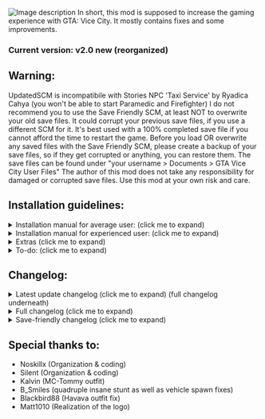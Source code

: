 ![Image description](https://cdn.discordapp.com/attachments/404222921440231435/653619316964458507/updatedscmlogofinal.png)
In short, this mod is supposed to increase the gaming experience with GTA: Vice City. It mostly contains fixes and some improvements.
### Current version: v2.0 new (reorganized)

## Warning:
UpdatedSCM is incompatibile with Stories NPC 'Taxi Service' by Ryadica Cahya (you won't be able to start Paramedic and Firefighter)
I do not recommend you to use the Save Friendly SCM, at least NOT to overwrite your old save files.
It could corrupt your previous save files, if you use a different SCM for it.
It's best used with a 100% completed save file if you cannot afford the time to restart the game.
Before you load OR overwrite any saved files with the Save Friendly SCM, please create a backup of your save files, so if they get corrupted or anything, you can restore them. The save files can be found under "your username > Documents > GTA Vice City User Files"
The author of this mod does not take any responsibility for damaged or corrupted save files. Use this mod at your own risk and care.


## Installation guidelines:

<details>
  <summary>Installation manual for average user: (click me to expand)</summary>
	
1. Download [Mod Loader](https://github.com/thelink2012/modloader/releases).

2. Also download [ThirteenAG's Ultimate ASI Loader](https://github.com/ThirteenAG/Ultimate-ASI-Loader/releases).

3. First, extract the Ultimate ASI Loader and copy all of its content to where you installed your game (root folder).
This, by default (on 64 bit systems and non-Steam version) should be "C:\Program Files (x86)\Rockstar Games\Grand Theft Auto Vice City"

4. Extract the mod loader archive and
	* copy the "modloader.asi" file to the (now existing) "scripts" folder.
	* copy the "modloader" directory from the archive to the game's installed root folder (as earlier in step 3)

5. Extract "UpdatedSCM" archive and then find and open "Mod Loader Version"

6.Copy "UpdatedSCM" folder to your Mod Loader folder inside of game's root directory
</details>



<details>
  <summary>Installation manual for experienced user: (click me to expand)</summary>
	*WARNING: ALWAYS create a backup of the original files and then do the necessary changes.

6. Copy folders "data", "text" to the root game's directory.
	* Alternatively, use SaveFriendlySCM

7. In "data > maps > nbeachw > nbeachw.ide", change line:

`3830, buildingsite2, buildingsite2, 1, 108, 128`

To:

`3830, buildingsite2, buildingsite2, 1, 300, 128`

Change line:

`3948, LODngst2mesh, LODnbeachwbig, 1, 2000, 0`

To:

`3948, LODngst2mesh, buildingsite2, 1, 3000, 132`

Next change the following line:

`3964, bldngst2meshdam, buildingsite2, 1, 135, 132`

To:

`3964, bldngst2meshdam, buildingsite2, 1, 300, 132`

And after that, add this line:

`6308, LODngst2meshdam, buildingsite2, 1, 3000, 132`

(If you didn't mod that file before, you can simply overwrite it with the one included in the package.)

	*Warning: You should use the [Open Limit Adjuster](https://github.com/ThirteenAG/III.VC.SA.LimitAdjuster/releases) to avoid the game crashing after that.

8. To be able to enter the interior of the Howlin' Petes, you also need to change a COL file. Extract your "downtows.col" from gta3.img archive and replace the dowbikershop.col with the one from the "extras" folder. To modify COL files, use [steve-m's COL Editor](http://ce2.steve-m.com).

9. I highly recommend using [CLEO](http://cleo.li/download.html) and using "extras > cleo > cs-playmodels.cs" if you wish to have support for all the player CS models. 
	*Warning: Cleo scripts might not work well under modloader, so copy it to your game root directory's cleo folder instead.

***


1. Replace "main.scm" with "data > main.scm" file.
2. Replace language GXT files in the "text" folder.
3. Add and replace these new models (and their textures) files to the gta3.img:

	* CSplay12.dff (add)
	* CSplay12.txd (add)
	* CSplay13.dff (add)
	* CSplay13.txd (add)
	* **csruger.dff** (add) <<= make sure to add this!
	* **csruger.txd** (add) <<= make sure to add this!
	* **delcsb.dff** (add) <<= make sure to add this!
	* **delcsb.txd** (add) <<= make sure to add this!
	* dowbikershop.dff (replace)
	* IGavery.dff (add)
	* IGavery.txd (add)
	* IGdlove.dff (add)
	* IGdlove.txd (add)
	* **LODngst2mesh.dff** (add) <<= make sure to add this!
	* **LODngst2meshdam.dff** (add) <<= make sure to add this!
	* **nbeachw.col** (replace) <<= make sure to add this!
	* **Downtows.col** (replace) <<= make sure to add this!
	* play13.dff (add)
	* play13.txd (add)

	*Warning: The game is going to stall in a black screen if you don't add "csruger.dff" and "csruger.txd" and also delcsb.dff and delcsb.txd" in the mission "Supply & Demand", so at the very least, you have to do that! If you don't add IGavery and IGdlove, they will appear untextured (white) ingame. For MC Tommy, please at least use play13.dff and play13.txd. The CSplay12 and CSplay13 is only needed if you use the extra "cs-playmodels" cleo script.
	The two LOD model files "LODngst2mesh.dff" and "LODngst2meshdam.dff" also collision file "nbeachw.col" are needed to fix the destroyed construction building, so it remains destroyed from far away as well.

	*Warning: Make sure to replace "nbeachw.col" in gta3.img otherwise the game will crash with an unhandled exception after passing "Demolition Man" and driving away as the LOD model won't be able to find its collisions.
</details>


<details>
  <summary>Extras (click me to expand)</summary>
* I highly recommend to check out the few other additional CLEO scripts. See the "readme" file there for more information about what they do.

* If you want to see the "VCPD Cheetah" displayed, then edit "data\default.ide"


	Find line:

	`236, 	vicechee, 	vicechee, 	car, 	CHEETAH, 	CHEETAH, 		null,	ignore, 	10, 	7,	0,		250, 0.7`

	Replace it with (the 6th column with "VCPDCHE"):

	`236, 	vicechee, 	vicechee, 	car, 	CHEETAH, 	VCPDCHE, 		null,	ignore, 	10, 	7,	0,		250, 0.7`


Then edit the appropriate GXT file, and add "VCPDCHE" string with "VCPD Cheetah" or an other localized one. (Note that the included GXT files already contain this change.)


* If you frequently get peds to deliver to at the not-yet-accessible Haitian factory during pizzaboy side mission in Little Havanna, you may overwrite the "paths.ipl". It doesn't do anything else other then removing the ped paths at the Haitian Factory. Afterwards the mission, it's probably the best if you restore the original file.

I also recommend to use [NW-Fixes](http://www.mediafire.com/file/ozr53qz061rdc1b/NW_Fixes.zip/file) (and put that one to higher priority in Modloader), the two are quite interrelated now.
</details>


<details>
  <summary>To-do: (click me to expand)</summary>

- Fix S.W.A.T attacking the player in "The Job" even through you lost wanted level in Pay 'n' Spray.
- Fix Army spawning and attacking the player outside of Fort Baxter.
- Skippable phone-calls. (The same way like in GTA SA/LCS)
- Replace Leaf Links bridge traffic flow workaround with a proper fix (Check how VCS does it maybe?)
- Fix possible crash when starting new game quickly after the Ken's office intro cutscene skip?
- Fix the Jury not falling out of the car in "Jury Fury" if headshotted inside of the admiral with an M4 rifle (original VC bug)
</details>


## Changelog:

<details>
  <summary>Latest update changelog (click me to expand) (full changelog underneath)</summary>
	
- Replaced Sentinel with Sentinel XS in "The Driver"
- Removed changes related to "slowing down" certain NPC's vehicles in missions included in previous releases, we don't want to touch game's difficulty.
- Phil's Patriot in "Boomshine Saigon" is now fireproof and Phil will no longer flee out of the vehicle if you'll try to catch the car on fire.
- Restored the misplaced waitress in "Messing With The Man" so you can use a mod to fix her model and animations to see it.
- Moved the biker's spawn location in the last cutscene of "Hog Tied" so he'll no longer appear out of nowhere (this is done to support "RestoreCutsceneFOV = 0" option in Widescreen Fix)
- Gang Burritos are now instantly destroyed once you park Angel in the marker in front of Biker Clubhouse in "Hog Tied" (This is done to prevent some weird stuff going on on the cutscene like in the original)
- Fixed misplaced release switch sphere in "The Fastest Boat"
- Fixed sphere in front of the panel not being removed on the cutscene when Tommy presses release switch in "The Fastest Boat"
- "Pizza Boy Mission" is now called "THE WELL STACKED PIZZA" and the game will now display "Pizza odd-job completed" instead of "Pizza boy mission completed" as it's a way more correct sentence (same way like in LCS)
- Lance's "This Way" dialogue line audio no longer gets cut in 'Back Alley Brawl'
- A missing short fade out added in Jury Fury and after the cutscene, player is now moved whether he is in a car or not.
- Mercedes no longer remains as a ped if you quickly leave your car when dropping her off at the Pole Position Strip Club (interrupting the cutscene).
- Health pickup at Washington Hospital moved back to original location.
- Vercetti's gang vehicle removed.
- Ocean View Hotel's door does not remain so dark as before when entering the interior.
- Removed script-related censorship limitations for German and French languages.
- Fixed the spawn location fo the wooden Leaf Links bridge's hidden package.
- Pole Position Strip Club now only open for the player after 'Back Alley Brawl' is completed.
- A bit more delay added for the Pole Position Strip Club's bar girl audio sayings.
- Initial Ken's cutscene is now skippable (since you're in a vehicle: with the acceleration key).
- Fixed Leaf Links bridge traffic flow not spawning.
- Spand Express driver in "Jury Fury" now agressivly drives away from the accident place if you pass or fail the mission.
- New GXT Source format, GXT changes required for the mod are now re-done from scratch.
- Fixed an issue related to VCPD HQ where the player would recive 2 stars wanted level upon leaving it.
</details>

<details>
  <summary>Full changelog (click me to expand)</summary>
Fixes:

- Fixed the sphere in front of the Ocean View Hotel during the intro, now it's destroyed as soon as you approach the marker instead of after the cutscene ends.
- Fixed some grammar mistakes regarding death messages of NPCs in the missions (LCS/VCS uses the same approach)
- You no longer have to be in a vehicle after losing wanted level in 'Treacherous Swine' for the mission to pass. (now you can indeed pass it on foot or in a vehicle, you don't have to use the Pay 'n' Spray)
- Vehicles in 'The Party' will no longer despawn and spawn again after the yacht cutscene, resulting in the player's vehicle and the parked cars getting repaired if you damaged them before the cutscene.
- Fixed a bug where severe side-missions wouldn't play "Mission Passed" sound after you pass them.
- You can no longer go back with the boat in 'The Fastest Boat' before releasing it from the docks.
- The courier should no longer get stuck if you skip his cutscene in 'Mall Shootout'
- Fixed the appearance of the construction building that you destroy in 'Demolition Man'
- The third Cuban should also die now if he somewhat gets stuck while charging at the sniper in "Cannon Fodder"
- Fixed looped arrow marker in the mission "V.I.P" (that's the reason behind why it seemed standstill) and delivering client with the rival taxi will no longer fail the mission.
- Game no longer crashes when you type cheat BIGBANG to destroy all vehicles in first cutscene while Ken is driving to his office (making this a fast way to get your game started if you're impatient)
- Weather will now reset to extra sunny (like the other two Avery missions) in Two Bit Hit (previously if it's raining, the rain falls inside the limo)
- "Use this" subtitle will now be displayed in 'Treacherous Swine' at the right timing.
- Fixed(?) random traffic vehicle passing by in 'Alloy Wheels of Steel' (might be sometimes visible)???
- In 'Sir, Yes Sir' mission, "I'm getting out of here" will no longer play if both the soldiers in the tank are dead, and the "Civilian in the TANK! STOP HIM!" will no longer play if all soldiers are killed?????
- GDA now spawns earlier, before Phil says "I told you not to touch that alarm!" (before you can see him spawning if you quickly jump down from upstairs)
- Fixed randomization in FUD.
- Game no longer says 'tutorial' messages around Ocean View Hotel while on a mission?????
- Fixed the text bug with 80 hidden packages (now will say either Diaz's Mansion or Vercetti Estate)
- Male ped in 'The Shootist' is now the one used in the cutscene instead of MALE01.
- Fixed some male actors being created as female ones.
- Prostitute health bonus is no longer removed upon saving.
- Fixed widescreen issues in Avery missions and at the end of G-spotlight.
- The player can no longer move before the cutscenes in Avery missions (previously you could even move enough to KO yourself with the limo)
- Fixed the model destroys at the end of 'Jury Fury'???
- The GiGN no longer disappear after you chase after Pierre in the mission 'Mall Shootout'???
- Fixed bug in 'The Shootist' when you start mission using a weapon that's not a Colt pistol???
- Fixed the stuck animation in 'The Fastest Boat' after releasing the Squalo.
- In 'Treacherous Swine', after you start the mission (finished initial cutscene) in the black fade you can no longer move (previously you can accidentally get into the water)
- Fixed cutscene's end when buying the Cherry Popper Icecreams asset (previously the old lady remains visible)
- Fixed dark sky glitch in severe missions: 
	- after cutscene in 'The Fastest Boat'
	- during "Skakedown"
	- during "Bar Brawl"
- The weapons for sale at Ammu-Nation / tool stores were wonky or floating out of bounds: now the weapons lie flat against the wall instead of floating away from it.
- Fixed the Pole Position Strip Club's dark world bike glitch. (!!!Need to check if this fix is still there as you updated interior.txt with possibly older older one)
- Lot of GXT (text) fixes and improvements.
- In 'Hog Tied', Tommy no longer gets stuck when leaving the bike at the mission's end.
- Fixed the cellphone-weapon selecting glitch (prevents Tommy from glitching weapons in place of phone during a call and its the same exact behaviour like in LCS) 
- Several various bugfixes in sh*t (structure errors, but now also shuffles between ALL random dialogues)
- Fixed some broken vehicle spawn points these being:
	- The rewarded Hunter at Ocean Beach is now positioned at the helipad properly.
	- Now both the Admiral and Stretch spawns simultaneously at the Mansion.
- Fixed the bodyguards in Vercetti Estate almost never spawning (the ones you get after 100% completion)
- Fixed the quadruple insane stunt.
- Fixed mansion spawn point for Pizzaboy, after completing the Pizza Delivery sidemission, it now spawns properly (only after you passed the mission 'Rub Out').
- The hidden package under Starfish Island bridge is no longer below the ground.
- Fixed Havana Outfit (cuban) clothing pickup being no longer accessible if you do some missions in certain order.
- Fixed a player animation stuck bug in 'The Job' (when you get out of the car around the bank area).

- Some fixes from the Japanese re-release:
	- The message 'Come back when you have finished the Biker gang missions.' is shown for 4 seconds instead of 1
	- Duration of Pole Position mission complete cutscene is slightly longer.
	- The Infernus spawn inside the mall is disabled during 'All Hands On Deck!'
	- The driver of Candy's car in 'Recruitment Drive' can no longer be shot while in the car.
	- The limo driver and Candy can no longer be shot while in the car in 'Martha's Mug Shot'. In addition, the driver no longer 		responds to threats and the limo is fireproof.
	- During 'Cannon Fodder', the player now leaves the taxi slightly before the Cubans, instead of right after.
	- The Voodoo's with Cubans in 'Trojan Voodoo' are now fireproof, and the Cubans no longer respond to threats.
	- The Topfun van is no longer locked in position at the end of 'Bombs Away!'
	- Bugfix in 'Love Juice' regarding trying to pick up Mercedes. It is now only possible in a car or motorcycle (with exception 		Pizza Boy/Baggage) as per instructed. No more easy heli rides!
	- The player is now removed from any vehicle and the vehicle despawned after the intro cutscene in 'Publicity Tour' if he was 		in one.
	- Lance now appears as IGBudy3 instead of the usual IGBuddy in 'Death Row'.	


Changes and improvements made to the original:

- The "press TAB to answer the call" textbox should now always display, the game now correctly destroys previous textboxes????
- Added 'Time' indicator next to the clock in Vigilante, Firefighter, Paramedic, Pizzaboy, Shooting Range and Cone Crazy missions, like it appears in other GTA games
- The Love Fist limo now has a 10% chance of alarm going off once you steal it
- Added a briefcase in restored 'Supply & Demand' cutscene.
- Removed Tommy's hands movement animations in 'Treacherous Swine' when shouting at Gonzalez because of holding a chainsaw which is heavy.
- Added a 'TIME:' next to the timer in the 'PCJ Playground' like in other side missions and GTA VCS.
- Silent's contribution: 'The Job' mission code cleanup)
- Patients in the Paramedic side-mission will now only enter the Ambulance when it is stopped (preventing from easy accident killings)
- The Pole Position Club is now accessible without buying it, and the private service is also available, but it will cost you $50 each segment instead of $5 and it will not complete the asset mission, regardless of how much you stay, without you buying the asset first
- Included the spanish translation now
- In 'Jury Fury', damaging the Admiral will now make the jury enter the car instead of just doing nothing
- Cubans entering your vehicle at the start of 'Cannon Fodder' now takes longer than two seconds
- Rico should now fade away at end of 'Cannon Fodder' (and also unkillable by the player during that time, since he is vital to the upcoming storyline)
- Timer in taxi mission will be set according to destination each time, thus the time will not increase infinitely anymore??????
- You cannot start the mission 'Alloy Wheels of Steel' if the player is wearing cop outfit.
- No more infinite ammo with the pistol in 'The Shootist' in the first round, and you can also no longer shoot before the message "live ammunition...
- Time is now adjusted to 23:00 when you visit Cortez's yacht in 'The Party' (due to the Colonel saying: "Buenas noches!" - indicating night time)??
- The target in 'Four Iron' will now escape when you hit him with a (not-so-deadly) weapon from the distance (otherwise if you do not get too close, you can easily kill him without him moving an inch)
- In 'All Hands On Deck', the heli drivers and hunter driver are changed to FSFA
- Phil now sits in the left side of the Patriot in Boomshine Saigon
- In 'Sir, Yes Sir!' mission, the army now use M4 instead of Ruger.
- In 'The Job' mission, you will now have to lose your wanted level before initiating the bank robbery.
- Increased bike's health in 'G-spotlight'
- The taxi driver in taxi sidemission will not enter as passenger anymore (because when he does, Tommy can no longer enter back to that taxi)??????
- Added slow motion effect in 'Psycho Killer' while the psycho kills the security guard (in one shot now)??????
- No more afternoon time setting in 'Supply & Demand'
- Skimmer inside large hangar at airport now spawns after mission 'Dildo Dodo'????
- Romero Hearse now spawns next to "The Well Stacked Pizza" restaurant in Little Haiti after 'Two Bit Hit'
- Changed text from "Mission failed" to "Pizza mission ended" when you turn off pizza mission needs revisit the text??
- The 'G-spotlight' mission now starts at 22:00 instead of 17:00
- Added two star wanted level if you fail the mission 'Waste the Wife'
- Changed the two identical HMYAP peds in the Bobcat in 'Autocide' (now the driver is BMODK)
- Vehicles and targets no longer instantly disappear in 'Autocide'
- Replaced the HMYRI ped in 'Road Kill' with the Burger guy
- Army gang now carries MP5 as secondary weapon.
- Moved the unique white admiral at the mansion and tucked it next to the stairs
- Random possibility of vigilante and ambulance vehicles being locked.
- Lowered percentage of alarm triggering on Admiral at Vercetti's mansion (25% instead of 50%)
- Added a second Securicar at the bank
- In 'Jury Fury', the woman the jury is talking to will now disappear (with running) instead of remaining in the alley motionlessly
- Limos now have unique colors in 'Keep Your Friends Close'
- The mobs now wear Uzi instead of Tec-9s in 'Keep Your Friends Close'
- Sonny's ruger is replaced to M4 in 'Keep Your Friends Close'
- After you release the Squalo in 'The Fastest Boat', an alarm will sound off.
- The Diaz goons in 'Treacherous Swine' are now CLA and CLB (originally they are both CLA)
- The shark goons no longer fly the sparrows during "Phnom Penh '86" (HMORI -> sea sparrow, WMOBU -> sparrow)???
- Moved the golf outfit pickup from the Golf Club entrance to 'Jocksports' store in Vice Point where you pick it up on a mission.
- Moved Candy closer to the limo in "Martha's Mug Shot", also changed one GDA to GDB (if you use a different texture for him)needs tweaking
- In 'Psycho Killer', added HMYAP ped to drive the Trashmaster, also changed one GDA to GDB (if you use a different texture for him)
- In 'Naval Engagement', fixed Rico standing far too close to the edge of the pier, also edited checkpoint to reflect this???
- Restored unused snoring sound effect in 'No Escape?' and changed the seated cop's animation to Lance's as seen on 'Death Row' (the animation will reset after you break Cam out)????
- In mission 'Cop Land', added alarm to the coffee shop once you blow it all to hell, also reduced the fade a little in an attempt to hide the transition
- In mission 'RC Bandit Race', randomized the vehicle colours (originally all were always the same colour)
- The PSG-1 (laser) rifle pickup is changed to the regular Sniper one in 'Cannon Fodder'
- In 'All Hands On Deck!' mission, the GiGN now arrive in the FBI Washington (instead of the regular Washington)needs to be removed makes no sense
- More bad guy variety in 'The Fastest Boat' (looks better than having to face the same HMYST guys)
- In 'Demolition Man', now HMYAP and WMYCW are the workers (instead of just WMYCW)
- In 'Demolition Man', there is now GDA and GDB instead of just GDA (if you use a different texture)
- In 'Treacherous Swine', at the penthouse, if you park a vehicle near the entrance it will now disappear when Gonzales is leaving???
- Added a chauffeur, Avery Carrington and Donald Love when the limo arrives.
- From the Coach controlled by the AI, random peds will exit now and not only MALE01?????
- In 'All Hands on Deck!', Colonel's sailors have more difference in models (instead of all being CGONA)
- After 'All Hands on Deck' and 'Rub Out' mission is completed, the speeder you earned will spawn at Vercetti's mansion????
- Increased Diaz's health in 'Rub Out' to increase difficulty.
- Increased Sonny's and Lance's health in 'Keep Your Friends Close' to increase difficulty
- In 'Supply & Demand', CBA and CBB is used instead of just CBA
- In 'Supply & Demand', the freelancer is now visible on the Marquis.
- In 'Supply & Demand', Lance is now visible in the Squalo before you trigger the cutscene.
- Added unused cutscene in 'Supply & Demand'
- 'Supply & Demand' now takes place during daytime because of the seagull sound in the readded cutscene
- Increased garage vehicle storage limit, small garages now can hold up to 2 vehicles (like a car and a bike) while all other garages up to 4 vehicles???
	- Links View Apartment: 2
	- Ocean Heights Apartment: 2
	- El Swanko Casa: 2
- Bank job mission(s) will now only be available after you anwser Kent's Paul's phone call.
- BMYBB and WMYST model used in 'Recruitment Drive' instead of three BMYCR
- Different models now used for enemies in 'Gun Runner' (BMYCR, BMYPI, HMYRI, HMYST, WMYCR)
- Spaz shotgun replaced to Stubby shotgun and M60 to M4 in 'Gun Runner' (smaller weapons more fitting to the small crates)
- The counter for drug deals (Distribution) no longer resets back to 0 (only after 1000 deals), it keeps adding up (no longer need to do 50 all at once)
- Slightly increased detection of the pizzabox because sometimes when you toss the pizza at them, they don't comprehend it
- Red Tracksuit outfit now gets unlocked after completion of Juju Scramble (instead of being available since the very beginning of the game)
- Increased the owners health in Ammu-Nation and tool stores (they do not die as quickly now)
- Rico's boat is now removed after completing 'Stunt Boat Challenge'
- Restored Lance's beta lines in 'Back Alley Brawl' (only plays when you go near the Pole Position Strip Club)
- In 'Autocide' when you quickly kill both Marcus Hammond and Franco Carter, game will no longer say they have noticed you.
- In 'Cop Land' ending at the "asset text" display, the camera is moved to hide the 'see-through' entrance.
- Added more ped variety in 'The Job' (inside the bank)
- Tommy is relocated at the back seat of the Admiral in intro cutscene.
- Post mission monologues in KENT1 and BARON5 are now handled by a separate script.
- All R3 submissions now require a double-tap to cancel, like in LCS and VCS.
- Tidied up dialogue from 'In the Beginning' (Subtitles now synchronise properly)??
- Updated pickup names for tracksuits (now you can tell which colour is which, and which is unlocked on what mission; I.E - Black tracksuit outfit delivered to downtown etc)
- Added bit of dialogue where Tommy says 'I work for-' before Diaz tells him to shurrup?
- GDA and GDB appear as the security now (so one can give a different texture to GDB)
- In 'Hog Tied' mission, the shark gang members no longer fade away like ghosts.
- Added MC Tommy outfit (available after completing 'Hog Tied' mission).
- Drug dealer in Love Juice changed to BMYCR from BMYBB.
- You can no longer block the courier's path with a car in "Mall Shootout" (at the exit).
- Mesa Grande in Fort Baxter Air Base (like on VCS, spawns after mission "The Fastest Boat")????
- Stretch in front of hotel in Washington Beach near the Pay 'n' Spray by Apartment 3C.
- Fixed monologues after KENT1, after Avery's business advice call
- Fixed monologue in BARON5 - now plays only after the mission is passed
- Fixed monologues in ROCKB1, COUNT1, CAP_1 - their behaviour now matches stock post-cutscene monologues
- Removed unused code from OVALRNG, JUNKFUD, HJ, USJ, sh*t, SECURI, IMPORT, CELL, PICKUPS
	- Note: Save-friendly SCM doesn't seem to load old save games with these above, so it remained as it was.
- Mercedes will now only say "Do you mind me resting my hand in your lap?" in 'The Party' mission if she sits next to you in a car.
- Added two extra audio lines in "The Job" by Tommy if you get the attention of the cops: "Crap, now the cops are onto us!", "And we're not even there yet!"
 	- Phil's Patriot position slightly changed.??
- Tommy's clothes are no longer reverted to his default one when entering missions 'Riot', 'Four Iron', 'No Escape?', 'Cop Land'.
- Voodoo model now gets destroyed in 'Cannon Fodder' instead of the non-existing 'Stinger' (original car)??
- Hotring cars now spawn as a reward after completing the mission "Hotring" (similarly to Bloodring)??
- Spand Express now spawns regularly after you complete "Riot" (at that mission location)
- The "An Old Friend..." as the latest mission if you save the game before Lawyer's first mission is now displayed instead of "In the beginning..."????
- Added the PS2 scene skips in the intro "Enter does a full skip and Shift/Space/LMB do partial skips. Also made the gamepad do a full skip with Cross/A and partial skip with Triangle/Y. Both Cross and Start just perform a full cutscene skip."
- In mission 'Jury Fury', the woman the jury talks with is WFYBU instead of BFYBE, and the golfer now runs over a construction worker (WMYCW) instead of dockworker (HMYAP)
- After the Spand Express van hits the Admiral in 'Jury Fury', it now drops a screwdriver and a hammer, instead of two hammers.
- Speeder given by Cortez now matches colour of the one attached to the yacht.
- Ingame maverick from "Phnom Penh '86" now matches the cutscene Maverick's colour.
- Tommy's sitting position inside the Maverick is now at the back seat in mission "Phnom Penh '86" (when picked up by Lance after you got the money)???
- Tommy now walks over to Lance's Stallion during the beginning of 'Rub Out'.
- Restored unused 'yt_gangplnk_tmp' prop at the marina.
- Added Ambulance spawn point in front of hospital in Little Havana (similar to Vice City Stories).
- Solid black palette used for UC vehicles changed to a lighter shade (still black).
- At the Pole Position Strip Club, if the barkeeper's alive, she will now say some random lines to you if you get nearby to the counter (these were unused audio).
- Restored Tommy's speaking animation with the french in "Mall Shoutout" and with Lance in "Guardian Angels" (at the carpark).
- Lance now doesn't disappear instantly in Guardian Angels after the bike ambush (if you ever looked back before getting on the bike, he just vanished without a trace...).
- Phnom Penh '86 now includes three additional audio lines: "You sure is better at shooting than talking." and "Thanks. You're a real charmer yourself." and "I know, Tommy."
- Supply & Demand now includes the lines: "We made it! Those other boats ain't VIP class." (when reaching the Marquis), "They're matchwood! And fish food!" while damaging the cuban ships, plus "Bridge coming up!" after the jetty part (if the helicopter is still there).
- In The Job mission, Tommy now says "New threads, huh? You need more than that, pal!" during the closing cutscene in response to Kent Paul. Also the line from "Yeah, and you'll put somebody's eye out!" is now said after "For god's sake, Phil, stop waving that thing around!"
- Added some audio lines ingame:
	- During the mission "The Chase" after the Shark boss gets into the BF injection, Tommy will soon make the remark: "Sick of 		these pricks!"
	- During the mission "Death Row", Diaz's goons will taunt you verbally at the junk yard: "Do you think you can get away with 		this?".
	- During the mission "Keep your Friends Close", Tommy will now shout "Sonny? SONNY! I'm coming for ya!" in response to Sonny's 		killing order.
	- Strippers now say some comments to you in the Pole Position Club when the camera changes, at the private stripteaser room. -		This might increase the monotonous scene's atmosphere a bit.

- Phone call additions:
	- During Umberto Robina's call, Tommy will now reply with an additional "Yeah, maybe..." when Umberto asks: "wanna work for 		me?"
	- Ken Rosenberg now gives you some business advice (after completing the mission 'Shakedown')
	- Kent Paul rings you up regarding the the SWAT retirement fund which is later seized in the mission 'The Job', happens shortly 		after you purchase the Malibu Club.
	- Phil Cassidy now calls after you complete the last storyline mission (Keep your Friends Close)
	- Mercedes now also rings you up after you complete the mission 'Rub Out'.
	- Mercedes now rants to you about Jezz Torrent after you complete the mission 'Love Juice'.

- Tommy is more talkative and says a few more inner-monologues to the player:
	- After completing the mission 'Death Row'
	- After completing the mission 'Rub Out'
	- After initial cutscene of 'Love Juice'
	- After initial cutscene of 'Spilling the Beans'
	- After initial cutscene of 'Cap the Collector'
	- After finishing with Avery's business advice call (after 'Shakedown')
</details>


<details>
  <summary>Save-friendly changelog (click me to expand)</summary>
This save-friendly version contains only fixes, but nothing that would make your old save game files crash or force you to start a new game.
Audio additions are all removed because they might cause some ... bugs and then make it unable to complete the game..The old saved ones.
Also there are no model changes of any kind. Though some vehicle additions exist as CLEO scripts.

**Warning!**
Despite these changes not breaking old save games, in these saved games you _might_ see weird glitches like an unusual floating building, something misbehaving, or some missing collision. So use this at your own risk and it's still best practice to start a new game above all else to make sure everything goes smoothly!

- Removed a misplaced pedestrian in the cutscene of the mission 'Messing With the Man' (only his head was visible).
- Speeder given by Cortez now matches colour of the one attached to the yacht.
- Ingame maverick from "Phnom Penh '86" now matches the cutscene Maverick's colour
- Tommy's sitting position inside the Maverick is now at the back seat in mission "Phnom Penh '86" (when picked up by Lance after you got the money)
- Restored Tommy's speaking animation with the french in "Mall Shoutout" and with Lance in "Guardian Angels" (at the carpark).
- Lance now does not disappear instantly in Guardian Angels after the bike ambush (if you ever looked back before getting on the bike, he just vanished without a trace...).
- Fixed a player animation stuck bug in 'The Job' (when you get out of the car around the bank area).
- Tommy now walks over to Lance's Stallion during the beginning of 'Rub Out'.
- The hidden package under Starfish Island is no longer below the ground.
- Player can move around after picking up the chef's cellphone, instead of being locked in place.
- Solid black palette used for UC vehicles changed to a lighter shade (still black).
- Tommy's clothes are no longer reverted to his default one when entering missions 'Riot', 'Four Iron', 'No Escape?', 'Cop Land'.
- You can no longer block the courier's path with a car in "Mall Shootout" (at the exit).
- In 'Hog Tied' mission, the shark gang members no longer fade away like ghosts.
- In 'Hog Tied', Tommy no longer gets stuck when leaving the bike at the mission's end.
- Cheetah, Infernus, Stretch and Banshee no longer disappears in "The Party".
- Added two star wanted level if you fail the mission 'Waste the wife'
- The GiGN no longer disappear after you chase after Pierre in the mission 'Mall Shootout'
- The 'G-spotlight' mission now starts at 22:00 instead of 17:00
- Fixed widescreen error at the end of G-spotlight
- Decreased the speed of Hilary's Sabre Turbo a bit
- Moved Candy closer to the limo in "Martha's Mug Shot"
- In mission 'RC Bandit Race', randomized the vehicle colours (originally all were always the same colour)
- Decreased the last target's bike speed in 'Autocide'
- Vehicles and targets no longer instantly disappear in 'Autocide'
- In 'Naval Engagement', fixed Rico standing far too close to the edge of the pier, also edited checkpoint to reflect this
- In mission 'Cop Land', added alarm to the coffee shop once you blow it all to hell, also reduced the fade a little in an attempt to hide the transition
- In 'Jury Fury', the woman the jury is talking to will now disappear (with running) instead of remaining in the alley motionlessly
- The speed of drug dealer in 'Love Juice' is slightly decreased
- In 'Treacherous Swine', after you start the mission (finished initial cutscene) in the black fade you can no longer move (previously you can accidently get into the water)
- In 'Treacherous Swine', at the penthouse, if you park a vehicle near the entrance it will now disappear when Gonzales is leaving
- After you release the Squalo in 'The Fastest Boat', an alarm will sound off
- Fixed the stuck animation in 'The Fastest Boat' after releasing the Squalo
- Fixed widescreen errors in Avery missions
- The player can no longer move before the cutscenes in Avery missions (previously you could even move enough to KO yourself with the limo)
- Limos now have unique colors in 'Keep Your Friends Close'
- Fixed dark sky glitch after cutscene in 'The Fastest Boat'
- Fixed cutscene's end when buying the Cherry Popper Icecreams asset (previously the old lady remains visible)
- Lance is no longer visible when you go back after you got the briefcase in 'Guardian Angels'
- Slightly increased detection of the pizzabox because sometimes when you toss the pizza at them, they don't comprehend it
- Moved Phil to back seat of Patriot in 'Boomshine Saigon'
- Rico's boat is now removed after completing 'Stunt Boat Challenge'
- In 'Autocide' when you quickly kill both Marcus Hammond and Franco Carter, game will no longer say they have noticed you
- In 'Cop Land' ending at the "asset text" display, the camera is moved to hide the 'see-through' entrance
- Tommy is relocated at the back seat of the Admiral in intro cutscene
- Fix some male actors being created as female ones
- You now need to get into a car to pass the mission in 'Treacherous Swine'
- Added slow motion effect in 'Psycho Killer' while the psycho kills the security guard (in one shot now)
- Increased bike's health in 'G-spotlight'
- GDA now spawns earlier, before Phil says "I told you not to touch that alarm!" (before you can see him spawning if you quickly jump down from upstairs)
- Phil now sits in the left side of the Patriot and is moved to the back seat. in Boomshine Saigon
- In 'Sir, Yes Sir!' mission, the army now use M4 instead of Ruger
- Time is now adjusted to 23:00 when you visit Cortez's yacht in 'The Party' (due to the Colonel saying: "Buenas noches!" - indicating night time)
- The target in 'Four Iron' will now escape when you hit him with a (not-so-deadly) weapon from the distance (otherwise if you do not get too close, you can easily kill him without him moving an inch)
- No more infinite ammo with the pistol in 'The Shootist' in the first round, and you can also no longer shoot before the message "live ammunition..."
- "Use this" subtitle will now be displayed in 'Treacherous Swine' at the right timing
- Weather will now reset to extra sunny (like the other two Avery missions) in Two Bit Hit (previously if it's raining, the rain falls inside the limo)
- Game no longer crashes when you type cheat BIGBANG to destroy all vehicles in first cutscene while Ken is driving to his office (making this a fast way to get your game started if you're impatient)
- In 'Jury Fury', damaging the Admiral will now make the jury enter the car instead of just doing nothing
- The bike in 'G-Spotlight' is now damage-proof
- Cubans entering your vehicle at the start of 'Cannon Fodder' now takes longer than two seconds
- The third Cuban should also die now if he somewhat gets stuck while charging at the sniper
- Rico should now fade away at end of 'Cannon Fodder' (and also unkillable by the player during that time, since he is vital to the upcoming storyline)
- In 'V.I.P.', fixed looped arrow marker (that's the reason behind why it seemed standstill) and delivering him with the rival taxi will no longer fail the mission
- Patients in the Paramedic side-mission will now only enter the Ambulance when it is stopped (preventing from easy accident killings)
- The courier should no longer get stuck if you skip his cutscene in 'Mall Shootout'
- You can no longer go back with the boat in 'The Fastest Boat' before releasing it from the docks
- Tweaked the wanted level check in 'Treacherous Swine' (now you can indeed pass it on foot or in a vehicle, you don't have to use the Pay 'n' Spray)
- Removed Tommy hand animations in 'Treacherous Swine' when shouting at Gonzalez because of holding a chainsaw which is heavy.
- Fixed a bug where "Mission Passed" sound wouldn't play after 'PCJ Playground' is passed (Rockstar's Bug)
- Added a 'TIME:' next to the timer in the 'PCJ Playground' like in other side missions and GTA VCS.
- Fine-tuned the car health's check in 'Jury Fury' (hitting it with the fist once or very slightly damaging the car would not not trigger the nearby jury's attention before)
- PCJ-600 in 'G-spotlight' now has increased health so it won't be possible to catch fire with it easily (previous fix didn't work as for some reason the game ignores damage-proof code on bikes)
- Added 'Time' indicator next to the clock in Vigilante, Firefighter, Paramedic, Pizzaboy, Shooting Range and Cone Crazy missions, like it appears in other GTA games
- Vehicles in 'The Party' will no longer despawn and spawn again after the yacht cutscene, resulting in the player's vehicle and the parked cars getting repaired if you damaged them before the cutscene

</details>

## Special thanks to:
 - Noskillx (Organization & coding)
 - Silent (Organization & coding)
 - Kalvin (MC-Tommy outfit)
 - B_Smiles (quadruple insane stunt as well as vehicle spawn fixes)
 - Blackbird88 (Havava outfit fix)
 - Matt1010 (Realization of the logo)

